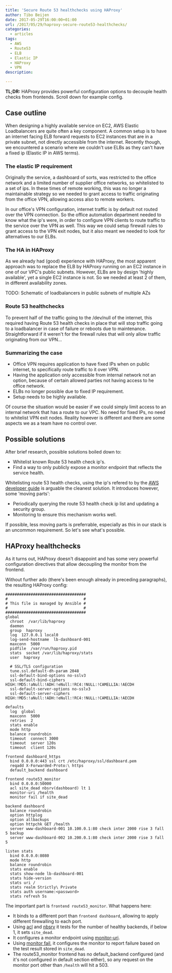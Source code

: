 ```yaml
---
title: 'Secure Route 53 healthchecks using HAProxy'
author: Tibo Beijen
date: 2017-05-29T16:00:00+01:00
url: /2017/05/29/haproxy-secure-route53-healthchecks/
categories:
  - articles
tags:
  - AWS
  - Route53
  - ELB
  - Elastic IP
  - HAProxy
  - VPN
description: 

---
```

**TL;DR:** HAProxy provides powerful configuration options to decouple health checks from frontends. Scroll down for example config.

## Case outline
When designing a highly available service on EC2, AWS Elastic Loadbalancers are quite often a key component. A common setup is to have an internet facing ELB forward requests to EC2 instances that are in a private subnet, not directly accessible from the internet. Recently though, we encountered a scenario where we couldn't use ELBs as they can't have a fixed ip (Elastic IP in AWS terms).

### The elastic IP requirement
Originally the service, a dashboard of sorts, was restricted to the office network and a limited number of supplier office networks, so whitelisted to a set of ips. In these times of remote working, this was no longer a maintainable strategy so we needed to grant access to traffic originating from the office VPN, allowing access also to remote workers. 

In our office's VPN configuration, internet traffic is by default not routed over the VPN connection. So the office automation department needed to know what the ip's were, in order to configure VPN clients to route traffic to the service over the VPN as well. This way we could setup firewall rules to grant access to the VPN exit nodes, but it also meant we needed to look for alternatives to our ELBs.

### The HA in HAProxy
As we already had (good) experience with HAProxy, the most apparent approach was to replace the ELB by HAProxy running on an EC2 instance in one of our VPC's public subnets. However, ELBs are by design 'highly available', yet a single EC2 instance is not. So we needed at least 2 of them, in different availability zones. 

TODO: Schematic of loadbalancers in public subnets of multiple AZs

### Route 53 healthchecks
To prevent half of the traffic going to the /dev/null of the internet, this required having Route 53 health checks in place that will stop traffic going to a loadbalancer in case of failure or reboots due to maintenance. Straightforward if it weren't for the firewall rules that will only allow traffic originating from our VPN...

### Summarizing the case

* Office VPN requires application to have fixed IPs when on public internet, to specifically route traffic to it over VPN.
* Having the application only accessible from internal network not an option, because of certain allowed parties not having access to he office network.
* ELBs no longer possible due to fixed IP requirement.
* Setup needs to be highly available.

Of course the situation would be easier if we could simply limit access to an internal network that has a route to our VPC. No need for fixed IPs, no need to whitelist VPN exit nodes. Reality however is different and there are some aspects we as a team have no control over.

## Possible solutions
After brief research, possible solutions boiled down to:

* Whitelist known Route 53 health check ip's.
* Find a way to only publicly expose a monitor endpoint that reflects the service health.

Whitelisting route 53 health checks, using the ip's refered to by the [AWS developer guide](https://ip-ranges.amazonaws.com/ip-ranges.json>) is arguable the cleanest solution. It introduces however, some 'moving parts':

* Periodically querying the route 53 health check ip list and updating a security group.
* Monitoring to ensure this mechanism works well.

If possible, less moving parts is preferrable, especially as this in our stack is an uncommon requirement. So let's see what's possible.

## HAProxy healthchecks

As it turns out, HAProxy doesn't disappoint and has some very powerful configuration directives that allow decoupling the monitor from the frontend. 

Without further ado (there's been enough already in preceding paragraphs), the resulting HAProxy config:

```
###################################
#                                 #
# This file is managed by Ansible #
#                                 #
###################################
global
  chroot  /var/lib/haproxy
  daemon
  group  haproxy
  log  127.0.0.1 local0
  log-send-hostname  lb-dashboard-001
  maxconn  5000
  pidfile  /var/run/haproxy.pid
  stats  socket /var/lib/haproxy/stats
  user  haproxy

  # SSL/TLS configuration
  tune.ssl.default-dh-param 2048
  ssl-default-bind-options no-sslv3
  ssl-default-bind-ciphers HIGH:!MD5:!aNull:!ADH:!eNull:!RC4:!NULL:!CAMELLIA:!AECDH
  ssl-default-server-options no-sslv3
  ssl-default-server-ciphers HIGH:!MD5:!aNull:!ADH:!eNull:!RC4:!NULL:!CAMELLIA:!AECDH

defaults
  log  global
  maxconn  5000
  retries  2
  stats enable
  mode http
  balance roundrobin
  timeout  connect 3000
  timeout  server 120s
  timeout  client 120s

frontend dashboard_https
  bind 0.0.0.0:443 ssl crt /etc/haproxy/ssl/dashboard.pem
  reqadd X-Forwarded-Proto:\ https
  default_backend dashboard

frontend route53_monitor
  bind 0.0.0.0:50000
  acl site_dead nbsrv(dashboard) lt 1
  monitor-uri /health
  monitor fail if site_dead

backend dashboard
  balance roundrobin
  option httplog
  option allbackups
  option httpchk GET /health
  server www-dashboard-001 10.100.0.1:80 check inter 2000 rise 3 fall 5 backup
  server www-dashboard-002 10.200.0.1:80 check inter 2000 rise 3 fall 5

listen stats
  bind 0.0.0.0:8080
  mode http
  balance roundrobin
  stats enable
  stats show-node lb-dashboard-001
  stats hide-version
  stats uri /
  stats realm Strictly\ Private
  stats auth username:<password>
  stats refresh 5s
```

The important part is ``frontend route53_monitor``. What happens here:

* It binds to a different port than ``frontend dashboard``, allowing to apply different firewalling to each port.
* Using [acl](http://cbonte.github.io/haproxy-dconv/1.5/configuration.html#7.1) and [nbsrv](http://cbonte.github.io/haproxy-dconv/1.5/configuration.html#7.3.2-nbsrv) it tests for the number of healthy backends, if below 1, it sets ``site_dead``.
* It configures a monitor endpoint using [monitor-uri](http://cbonte.github.io/haproxy-dconv/1.5/configuration.html#4-monitor-uri).
* Using [monitor fail](http://cbonte.github.io/haproxy-dconv/1.5/configuration.html#4-monitor%20fail), it configures the monitor to report failure based on the test result stored in ``site_dead``.
* The route53_monitor frontend has no default_backend configured (and it's not configured in default section either), so any request on the monitor port other than ``/health`` will hit a 503.

